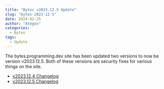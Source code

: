 ```yaml
---
title: "Bytes v2023.12.5 Update"
slug: "bytes-2023-12-5"
date: 2024-02-25
author: "Ategon"
categories:
  - Bytes
tags:
  - Update
---
```


The bytes.programming.dev site has been updated two versions to now be version v2023.12.5. Both of these versions are security fixes for various things on the site.

- [v2023.12.4 Changelog](https://iceshrimp.dev/iceshrimp/iceshrimp/src/branch/dev/CHANGELOG.md#v2023-12-4)
- [v2023.12.5 Changelog](https://iceshrimp.dev/iceshrimp/iceshrimp/src/branch/dev/CHANGELOG.md#v2023-12-5)
